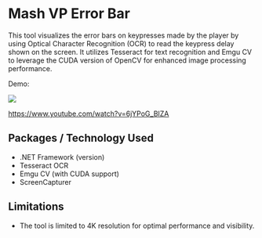 # Mash VP Error Bar

This tool visualizes the error bars on keypresses made by the player by using Optical Character Recognition (OCR) to read the keypress delay shown on the screen. It utilizes Tesseract for text recognition and Emgu CV to leverage the CUDA version of OpenCV for enhanced image processing performance.

Demo:

[<img src="https://media3.giphy.com/media/v1.Y2lkPTZjMDliOTUyYzNzYnJkcWwzNDBqdnhmZjljcGR4dWVlNzBxMWp2OG91cGh3dnBuMSZlcD12MV9pbnRlcm5hbF9naWZfYnlfaWQmY3Q9Zw/rEePsjLunFuZE74d46/giphy.gif">](https://youtu.be/watch?v=6jYPoG_BIZA)

https://www.youtube.com/watch?v=6jYPoG_BIZA

## Packages / Technology Used

- .NET Framework (version)
- Tesseract OCR
- Emgu CV (with CUDA support)
- ScreenCapturer

## Limitations

- The tool is limited to 4K resolution for optimal performance and visibility.
